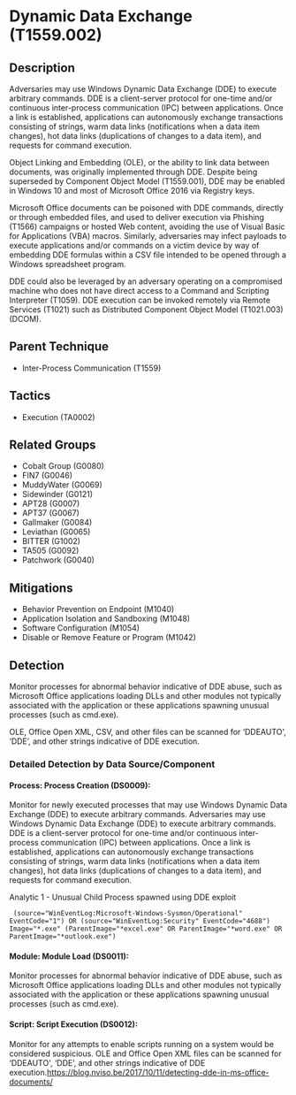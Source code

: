 # Dynamic Data Exchange (T1559.002)

## Description
Adversaries may use Windows Dynamic Data Exchange (DDE) to execute arbitrary commands. DDE is a client-server protocol for one-time and/or continuous inter-process communication (IPC) between applications. Once a link is established, applications can autonomously exchange transactions consisting of strings, warm data links (notifications when a data item changes), hot data links (duplications of changes to a data item), and requests for command execution.

Object Linking and Embedding (OLE), or the ability to link data between documents, was originally implemented through DDE. Despite being superseded by Component Object Model (T1559.001), DDE may be enabled in Windows 10 and most of Microsoft Office 2016 via Registry keys.

Microsoft Office documents can be poisoned with DDE commands, directly or through embedded files, and used to deliver execution via Phishing (T1566) campaigns or hosted Web content, avoiding the use of Visual Basic for Applications (VBA) macros. Similarly, adversaries may infect payloads to execute applications and/or commands on a victim device by way of embedding DDE formulas within a CSV file intended to be opened through a Windows spreadsheet program.

DDE could also be leveraged by an adversary operating on a compromised machine who does not have direct access to a Command and Scripting Interpreter (T1059). DDE execution can be invoked remotely via Remote Services (T1021) such as Distributed Component Object Model (T1021.003) (DCOM).

## Parent Technique
- Inter-Process Communication (T1559)

## Tactics
- Execution (TA0002)

## Related Groups
- Cobalt Group (G0080)
- FIN7 (G0046)
- MuddyWater (G0069)
- Sidewinder (G0121)
- APT28 (G0007)
- APT37 (G0067)
- Gallmaker (G0084)
- Leviathan (G0065)
- BITTER (G1002)
- TA505 (G0092)
- Patchwork (G0040)

## Mitigations
- Behavior Prevention on Endpoint (M1040)
- Application Isolation and Sandboxing (M1048)
- Software Configuration (M1054)
- Disable or Remove Feature or Program (M1042)

## Detection
Monitor processes for abnormal behavior indicative of DDE abuse, such as Microsoft Office applications loading DLLs and other modules not typically associated with the application or these applications spawning unusual processes (such as cmd.exe).

OLE, Office Open XML, CSV, and other files can be scanned for ‘DDEAUTO', ‘DDE’, and other strings indicative of DDE execution.

### Detailed Detection by Data Source/Component
#### Process: Process Creation (DS0009): 
Monitor for newly executed processes that may use Windows Dynamic Data Exchange (DDE) to execute arbitrary commands. Adversaries may use Windows Dynamic Data Exchange (DDE) to execute arbitrary commands. DDE is a client-server protocol for one-time and/or continuous inter-process communication (IPC) between applications. Once a link is established, applications can autonomously exchange transactions consisting of strings, warm data links (notifications when a data item changes), hot data links (duplications of changes to a data item), and requests for command execution.

Analytic 1 - Unusual Child Process spawned using DDE exploit

``` (source="WinEventLog:Microsoft-Windows-Sysmon/Operational" EventCode="1") OR (source="WinEventLog:Security" EventCode="4688") Image="*.exe" (ParentImage="*excel.exe" OR ParentImage="*word.exe" OR ParentImage="*outlook.exe")```

#### Module: Module Load (DS0011): 
Monitor processes for abnormal behavior indicative of DDE abuse, such as Microsoft Office applications loading DLLs and other modules not typically associated with the application or these applications spawning unusual processes (such as cmd.exe).

#### Script: Script Execution (DS0012): 
Monitor for any attempts to enable scripts running on a system would be considered suspicious. OLE and Office Open XML files can be scanned for ‘DDEAUTO', ‘DDE’, and other strings indicative of DDE execution.https://blog.nviso.be/2017/10/11/detecting-dde-in-ms-office-documents/

